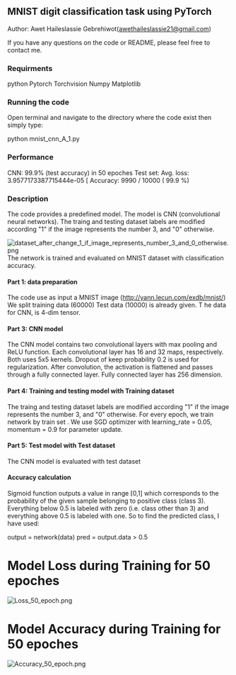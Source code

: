 ## MNIST digit classification task using PyTorch

Author: Awet Haileslassie Gebrehiwot(awethaileslassie21@gmail.com)

If you have any questions on the code or README, please feel free to contact me.

### Requirments
python 
Pytorch
Torchvision
Numpy
Matplotlib

### Running the code

Open terminal and navigate to the directory where the code exist
then simply type:

python mnist_cnn_A_1.py 

### Performance

CNN: 99.9% (test accuracy) in 50 epoches
Test set: Avg. loss:  3.9577173387715444e-05 	[ Accuracy:  9990 / 10000  (  99.9 %)

### Description

The code provides a predefined model.
The  model is CNN (convolutional neural networks).
The traing and testing dataset labels are modified according "1" if the image represents the number 3, and "0" otherwise. 

![dataset_after_change_1_if_image_represents_number_3_and_0_otherwise.png](https://github.com/awethaileslassie/awet_mnist_pytorch/blob/master/dataset_after_change_"1"_if_image_represents_number_3_and_"0"_otherwise.png)
The network is trained and evaluated on MNIST dataset with classification accuracy. 

#### Part 1: data preparation

The code use as input a MNIST image (http://yann.lecun.com/exdb/mnist/)  
We split training data (60000) 
Test data (10000) is already given.
T he data for CNN, is 4-dim tensor.

#### Part 3: CNN model

The CNN model contains two convolutional layers with max pooling and ReLU function.
Each convolutional layer has 16 and 32 maps, respectively.
Both uses 5x5 kernels.
Dropout of keep probability 0.2 is used for regularization.
After convolution, the activation is flattened and passes through a fully connected layer.
Fully connected layer has 256 dimension.

#### Part 4: Training and testing model with Training dataset 
The traing and testing dataset labels are modified according "1" if the image represents the number 3, and "0" otherwise. 
For every epoch, we train network by train set .
We use SGD optimizer with learning_rate = 0.05, momentum = 0.9 for parameter update.

#### Part 5: Test model with Test dataset

The CNN model is evaluated with test dataset

#### Accuracy calculation

Sigmoid function outputs a value in range [0,1] which corresponds to the probability of the given sample belonging to positive class (class 3). Everything below 0.5 is labeled with zero (i.e. class other than 3) and everything above 0.5 is labeled with one. So to find the predicted class, I have used:

output = network(data)
pred = output.data > 0.5

# Model Loss during Training for 50 epoches 
![Loss_50_epoch.png](https://github.com/awethaileslassie/awet_mnist_pytorch/blob/master/Loss_50_epoch.png)

# Model Accuracy during Training for 50 epoches
![Accuracy_50_epoch.png](https://github.com/awethaileslassie/awet_mnist_pytorch/blob/master/Accuracy_50_epoch.png)

